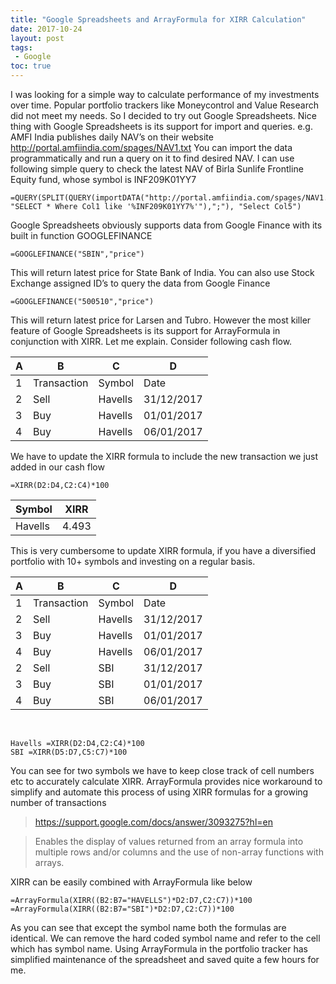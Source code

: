 ```yaml
---
title: "Google Spreadsheets and ArrayFormula for XIRR Calculation"
date: 2017-10-24
layout: post
tags:
 - Google
toc: true
---
```

I was looking for a simple way to calculate performance of my investments over time. Popular portfolio trackers like Moneycontrol and Value Research did not meet my needs. So I decided to try out Google Spreadsheets. 
Nice thing with Google Spreadsheets is its support for import and queries. 
e.g. AMFI India publishes daily NAV’s on their website http://portal.amfiindia.com/spages/NAV1.txt
You can import the data programmatically and run a query on it to find desired NAV.
I can use following simple query to check the latest NAV of Birla Sunlife Frontline Equity fund, whose symbol is INF209K01YY7

```
=QUERY(SPLIT(QUERY(importDATA("http://portal.amfiindia.com/spages/NAV1.txt"),
"SELECT * Where Col1 like '%INF209K01YY7%'"),";"), "Select Col5")
```
Google Spreadsheets obviously supports data from Google Finance with its built in function GOOGLEFINANCE
```
=GOOGLEFINANCE("SBIN","price")
```
This will return latest price for State Bank of India. 
You can also use Stock Exchange assigned ID’s to query the data from Google Finance 

```
=GOOGLEFINANCE("500510","price")
```

This will return latest price for Larsen and Tubro. 
However the most killer feature of Google Spreadsheets is its support for ArrayFormula in conjunction with XIRR. 
Let me explain. 
Consider following cash flow. 

A	|B	|C	|D
--------|-------|-------|--------
1	|Transaction|Symbol|Date
2	|Sell|Havells|31/12/2017
3	|Buy|Havells|01/01/2017
4	|Buy|Havells|06/01/2017

We have to update the XIRR formula to include the new transaction we just added in our cash flow

```
=XIRR(D2:D4,C2:C4)*100
```
Symbol	|XIRR	
--------|-------
Havells	|4.493

This is very cumbersome to update XIRR formula, if you have a diversified portfolio with 10+ symbols and investing on a regular basis. 

A	|B	|C	|D
--------|-------|-------|--------
1	|Transaction|Symbol|Date
2	|Sell|Havells|31/12/2017
3	|Buy|Havells|01/01/2017
4	|Buy|Havells|06/01/2017
2	|Sell|SBI|31/12/2017
3	|Buy|SBI|01/01/2017
4	|Buy|SBI|06/01/2017
<br/> 

```
Havells =XIRR(D2:D4,C2:C4)*100
SBI =XIRR(D5:D7,C5:C7)*100
```
You can see for two symbols we have to keep close track of cell numbers etc to accurately calculate XIRR. 
ArrayFormula provides nice workaround to simplify and automate this process of using XIRR formulas for a growing number of transactions

> https://support.google.com/docs/answer/3093275?hl=en

> Enables the display of values returned from an array formula into multiple rows and/or columns and the use of non-array functions with arrays.

XIRR can be easily combined with ArrayFormula like below

```
=ArrayFormula(XIRR((B2:B7="HAVELLS")*D2:D7,C2:C7))*100
=ArrayFormula(XIRR((B2:B7="SBI")*D2:D7,C2:C7))*100
```

As you can see that except the symbol name both the formulas are identical. We can remove the hard coded symbol name and refer to the cell which has symbol name.
Using ArrayFormula in the portfolio tracker has simplified maintenance of the spreadsheet and saved quite a few hours for me.

